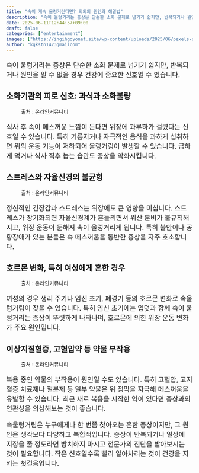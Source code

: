 ```yaml
---
title: "속이 계속 울렁거린다면? 의외의 원인과 해결법"
description: "속이 울렁거리는 증상은 단순한 소화 문제로 넘기기 쉽지만, 반복되거나 원인을 알 수 없을 경우 건강에 중요한 신호일 수 있습니다."
date: 2025-06-11T12:44:57+09:00
draft: false
categories: ["entertainment"]
images: ["https://ingihgoyonet.site/wp-content/uploads/2025/06/pexels-sora-shimazaki-5938365-1024x683.jpg", "https://ingihgoyonet.site/wp-content/uploads/2025/06/pexels-olly-3777572-1024x683.jpg", "https://ingihgoyonet.site/wp-content/uploads/2025/06/pexels-freestocks-57529-1024x683.jpg", "https://ingihgoyonet.site/wp-content/uploads/2025/06/pexels-pixabay-208512-1024x683.jpg"]
author: "kgkstn1423gmailcom"
---
```


<p style="font-size:18px">속이 울렁거리는 증상은 단순한 소화 문제로 넘기기 쉽지만, 반복되거나 원인을 알 수 없을 경우 건강에 중요한 신호일 수 있습니다.</p> <h2 >소화기관의 피로 신호: 과식과 소화불량</h2> <figure ><img src="https://ingihgoyonet.site/wp-content/uploads/2025/06/pexels-sora-shimazaki-5938365-1024x683.jpg" alt="" style="aspect-ratio:16/9;object-fit:cover"/><figcaption >출처 : 온라인커뮤니티</figcaption></figure> <p style="font-size:18px">식사 후 속이 메스꺼운 느낌이 든다면 위장에 과부하가 걸렸다는 신호일 수 있습니다. 특히 기름지거나 자극적인 음식을 과하게 섭취하면 위의 운동 기능이 저하되어 울렁거림이 발생할 수 있습니다. 급하게 먹거나 식사 직후 눕는 습관도 증상을 악화시킵니다.</p> <h2 >스트레스와 자율신경의 불균형</h2> <figure ><img src="https://ingihgoyonet.site/wp-content/uploads/2025/06/pexels-olly-3777572-1024x683.jpg" alt="" style="aspect-ratio:16/9;object-fit:cover"/><figcaption >출처 : 온라인커뮤니티</figcaption></figure> <p style="font-size:18px">정신적인 긴장감과 스트레스는 위장에도 큰 영향을 미칩니다. 스트레스가 장기화되면 자율신경계가 흔들리면서 위산 분비가 불규칙해지고, 위장 운동이 둔해져 속이 울렁거리게 됩니다. 특히 불안이나 공황장애가 있는 분들은 속 메스꺼움을 동반한 증상을 자주 호소합니다.</p> <h2 >호르몬 변화, 특히 여성에게 흔한 경우</h2> <figure ><img src="https://ingihgoyonet.site/wp-content/uploads/2025/06/pexels-freestocks-57529-1024x683.jpg" alt="" style="aspect-ratio:16/9;object-fit:cover"/><figcaption >출처 : 온라인커뮤니티</figcaption></figure> <p style="font-size:18px">여성의 경우 생리 주기나 임신 초기, 폐경기 등의 호르몬 변화로 속울렁거림이 잦을 수 있습니다. 특히 임신 초기에는 입덧과 함께 속이 울렁거리는 증상이 뚜렷하게 나타나며, 호르몬에 의한 위장 운동 변화가 주요 원인입니다.</p> <h2 >이상지질혈증, 고혈압약 등 약물 부작용</h2> <figure ><img src="https://ingihgoyonet.site/wp-content/uploads/2025/06/pexels-pixabay-208512-1024x683.jpg" alt="" style="aspect-ratio:16/9;object-fit:cover"/><figcaption >출처 : 온라인커뮤니티</figcaption></figure> <p style="font-size:18px">복용 중인 약물의 부작용이 원인일 수도 있습니다. 특히 고혈압, 고지혈증 치료제나 철분제 등 일부 약물은 위 점막을 자극해 메스꺼움을 유발할 수 있습니다. 최근 새로 복용을 시작한 약이 있다면 증상과의 연관성을 의심해보는 것이 좋습니다.</p> <p style="font-size:18px">속울렁거림은 누구에게나 한 번쯤 찾아오는 흔한 증상이지만, 그 원인은 생각보다 다양하고 복합적입니다. 증상이 반복되거나 일상에 지장을 줄 정도라면 방치하지 마시고 전문가의 진단을 받아보시는 것이 필요합니다. 작은 신호일수록 빨리 알아차리는 것이 건강을 지키는 첫걸음입니다.</p>